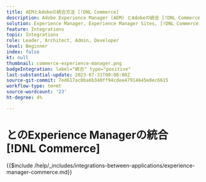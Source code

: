 ```yaml
---
title: AEMとAdobeの統合方法 [!DNL Commerce]
description: Adobe Experience Manager (AEM) とAdobeの統合 [!DNL Commerce] 魅力的なショッピングエクスペリエンスを構築します。
solution: Experience Manager, Experience Manager Sites, [!DNL Commerce]
feature: Integrations
topic: Integrations
role: Leader, Architect, Admin, Developer
level: Beginner
index: false
kt: null
thumbnail: commerce-experience-manager.png
badgeIntegration: label="統合" type="positive"
last-substantial-update: 2023-07-31T00:00:00Z
source-git-commit: 7ed617ac0ba6b340ff94cdee47914645e0ec6615
workflow-type: tm+mt
source-wordcount: '23'
ht-degree: 4%

---
```



# とのExperience Managerの統合 [!DNL Commerce]

{{$include /help/_includes/integrations-between-applications/experience-manager-commerce.md}}
